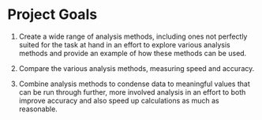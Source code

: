 # Project Goals

1. Create a wide range of analysis methods, including ones not perfectly suited for the task at hand in an effort to explore various analysis 
methods and provide an example of how these methods can be used.

2. Compare the various analysis methods, measuring speed and accuracy.

3. Combine analysis methods to condense data to meaningful values that can be run through further, 
more involved analysis in an effort to both improve accuracy and also speed up calculations as much as reasonable.

